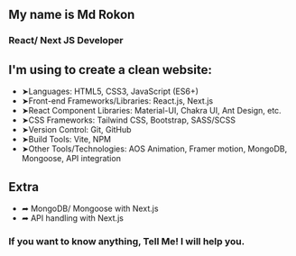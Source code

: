 ## My name is Md Rokon
### React/ Next JS Developer

## I'm using to create a clean website:
- ➤Languages: HTML5, CSS3, JavaScript (ES6+)
- ➤Front-end Frameworks/Libraries: React.js, Next.js
- ➤React Component Libraries: Material-UI, Chakra UI, Ant Design, etc.
- ➤CSS Frameworks: Tailwind CSS, Bootstrap, SASS/SCSS
- ➤Version Control: Git, GitHub
- ➤Build Tools: Vite, NPM
- ➤Other Tools/Technologies: AOS Animation, Framer motion, MongoDB, Mongoose, API integration

## Extra
- ➦ MongoDB/ Mongoose with Next.js
- ➦ API handling with Next.js

### If you want to know anything, Tell Me! I will help you.
